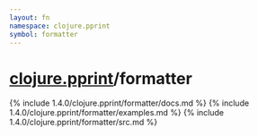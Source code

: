 ```yaml
---
layout: fn
namespace: clojure.pprint
symbol: formatter
---
```


# [clojure.pprint](../)/formatter

{% include 1.4.0/clojure.pprint/formatter/docs.md %}
{% include 1.4.0/clojure.pprint/formatter/examples.md %}
{% include 1.4.0/clojure.pprint/formatter/src.md %}

